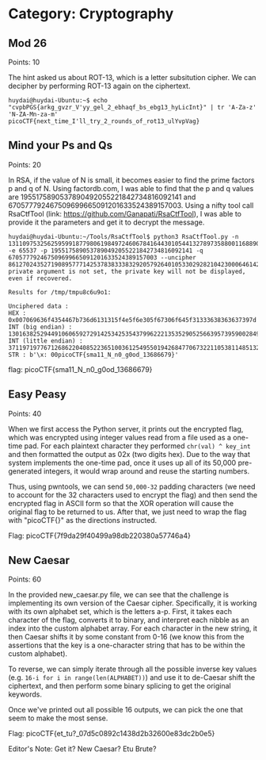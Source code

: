 # Category: Cryptography

## Mod 26
Points: 10

The hint asked us about ROT-13, which is a letter subsitution cipher. We can decipher by performing ROT-13 again on the ciphertext.

```
huydai@huydai-Ubuntu:~$ echo "cvpbPGS{arkg_gvzr_V'yy_gel_2_ebhaqf_bs_ebg13_hyLicInt}" | tr 'A-Za-z' 'N-ZA-Mn-za-m'
picoCTF{next_time_I'll_try_2_rounds_of_rot13_ulYvpVag}
```

## Mind your Ps and Qs
Points: 20

In RSA, if the value of N is small, it becomes easier to find the prime factors p and q of N. Using factordb.com, I was able to find that the p and q values are 1955175890537890492055221842734816092141 and 670577792467509699665091201633524389157003. Using a nifty tool call RsaCtfTool (link: https://github.com/Ganapati/RsaCtfTool), I was able to provide it the parameters and get it to decrypt the message.

````
huydai@huydai-Ubuntu:~/Tools/RsaCtfTool$ python3 RsaCtfTool.py -n 1311097532562595991877980619849724606784164430105441327897358800116889057763413423 -e 65537 -p 1955175890537890492055221842734816092141 -q 670577792467509699665091201633524389157003 --uncipher 861270243527190895777142537838333832920579264010533029282104230006461420086153423
private argument is not set, the private key will not be displayed, even if recovered.

Results for /tmp/tmpu8c6u9o1:

Unciphered data :
HEX : 0x007069636f4354467b736d6131315f4e5f6e305f67306f645f31333638363637397d
INT (big endian) : 13016382529449106065927291425342535437996222135352905256639573959002849415739773
INT (little endian) : 3711971977671268622040852236510036125495501942684770673221105381148513202625671168
STR : b'\x: 00picoCTF{sma11_N_n0_g0od_13686679}'
````

flag: picoCTF{sma11_N_n0_g0od_13686679}

## Easy Peasy
Points: 40

When we first access the Python server, it prints out the encrypted flag, which was encrypted using integer values read from a file used as a one-time pad. For each plaintext character they performed `chr(val) ^ key_int` and then formatted the output as 02x (two digits hex). Due to the way that system implements the one-time pad, once it uses up all of its 50,000 pre-generated integers, it would wrap around and reuse the starting numbers.

Thus, using pwntools, we can send `50,000-32` padding characters (we need to account for the 32 characters used to encrypt the flag) and then send the encrypted flag in ASCII form so that the XOR operation will cause the original flag to be returned to us. After that, we just need to wrap the flag with "picoCTF{}" as the directions instructed.

Flag: picoCTF{7f9da29f40499a98db220380a57746a4}

## New Caesar
Points: 60

In the provided new_caesar.py file, we can see that the challenge is implementing its own version of the Caesar cipher. Specifically, it is working with its own alphabet set, which is the letters a-p. First, it takes each character of the flag, converts it to binary, and interpret each nibble as an index into the custom alphabet array. For each character in the new string, it then Caesar shifts it by some constant from 0-16 (we know this from the assertions that the key is a one-character string that has to be within the custom alphabet).

To reverse, we can simply iterate through all the possible inverse key values (e.g. `16-i for i in range(len(ALPHABET))`) and use it to de-Caesar shift the ciphertext, and then perform some binary splicing to get the original keywords.

Once we've printed out all possible 16 outputs, we can pick the one that seem to make the most sense.

Flag: picoCTF{et_tu?_07d5c0892c1438d2b32600e83dc2b0e5}

Editor's Note: Get it? New Caesar? Etu Brute?